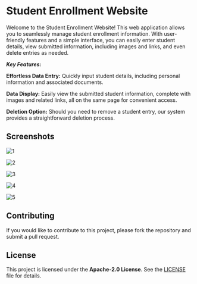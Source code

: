 
# Student Enrollment Website

Welcome to the Student Enrollment Website! This web application allows you to seamlessly manage student enrollment information. With user-friendly features and a simple interface, you can easily enter student details, view submitted information, including images and links, and even delete entries as needed.

***Key Features:***  

**Effortless Data Entry:** Quickly input student details, including personal information and associated documents.

**Data Display:** Easily view the submitted student information, complete with images and related links, all on the same page for convenient access.

**Deletion Option:** Should you need to remove a student entry, our system provides a straightforward deletion process.


## Screenshots

![1](https://github.com/pillaiganeshmohan/Student-Enrollment-Website/assets/68379838/08038833-3020-4a9d-bbcc-393a81bbc728)

![2](https://github.com/pillaiganeshmohan/Student-Enrollment-Website/assets/68379838/7df3253b-9b2c-4b31-9d79-bcf6252e4fe0)

![3](https://github.com/pillaiganeshmohan/Student-Enrollment-Website/assets/68379838/ca8f5893-519f-4382-a002-d28aa1a34214)

![4](https://github.com/pillaiganeshmohan/Student-Enrollment-Website/assets/68379838/b678b650-d06a-4c00-b3b0-b982aa64c34d)

![5](https://github.com/pillaiganeshmohan/Student-Enrollment-Website/assets/68379838/ab61fba5-85e8-49d8-aee9-abe712a32105)

## Contributing
If you would like to contribute to this project, please fork the repository and submit a pull request.

## License
This project is licensed under the **Apache-2.0 License**. See the [LICENSE](./LICENSE) file for details.
